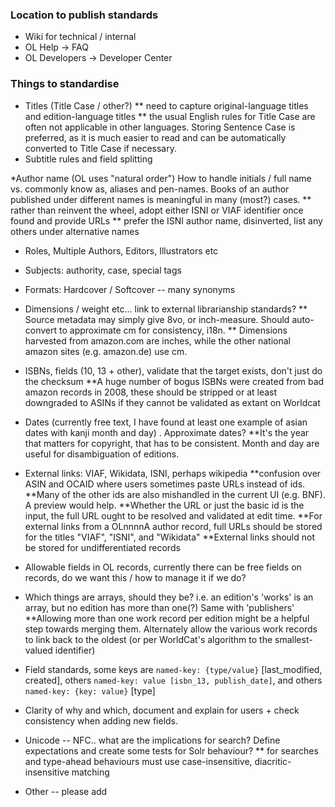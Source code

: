 
### Location to publish standards
 * Wiki for technical / internal
 * OL Help -> FAQ 
 * OL Developers -> Developer Center



### Things to standardise

* Titles (Title Case / other?)
** need to capture original-language titles and edition-language titles
** the usual English rules for Title Case are often not applicable in other languages. Storing Sentence Case is preferred, as it is much easier to read and can be automatically converted to Title Case if necessary. 
* Subtitle rules and field splitting

*Author name (OL uses "natural order") How to handle initials / full name vs. commonly know as, aliases and pen-names.   Books of an author published under different names is meaningful in many (most?) cases.
** rather than reinvent the wheel, adopt either ISNI or VIAF identifier once found and provide URLs
** prefer the ISNI author name, disinverted, list any others under alternative names
* Roles, Multiple Authors, Editors, Illustrators etc

* Subjects: authority, case, special tags

* Formats: Hardcover / Softcover -- many synonyms

* Dimensions / weight etc... link to external librarianship standards?
** Source metadata may simply give 8vo, or inch-measure. Should auto-convert to approximate cm for consistency, i18n.
** Dimensions harvested from amazon.com are inches, while the other national amazon sites (e.g. amazon.de) use cm.
* ISBNs, fields (10, 13 + other), validate that the target exists, don't just do the checksum
**A huge number of bogus ISBNs were created from bad amazon records in 2008, these should be stripped or at least downgraded to ASINs if they cannot be validated as extant on Worldcat

* Dates (currently free text, I have found at least one example of asian dates with kanji month and day) .   Approximate dates?
**It's the year that matters for copyright, that has to be consistent. Month and day are useful for disambiguation of editions.

* External links:  VIAF, Wikidata, ISNI, perhaps wikipedia 
**confusion over ASIN and OCAID where users sometimes paste URLs instead of ids.
**Many of the other ids are also mishandled in the current UI (e.g. BNF). A preview would help. 
**Whether the URL or just the basic id is the input, the full URL ought to be resolved and validated at edit time.
**For external links from a OLnnnnA author record, full URLs should be stored for the titles "VIAF", "ISNI", and "Wikidata" 
**External links should not be stored for undifferentiated records

* Allowable fields in OL records, currently there can be free fields on records, do we want this / how to manage it if we do?

* Which things are arrays, should they be? i.e. an edition's 'works' is an array, but no edition has more than one(?) Same with 'publishers'
**Allowing more than one work record per edition might be a helpful step towards merging them. Alternately allow the various work records to link back to the oldest (or per WorldCat's algorithm to the smallest-valued identifier)

* Field standards, some keys are `named-key: {type/value}` [last_modified, created], others `named-key: value [isbn_13, publish_date]`, and others `named-key: {key: value}` [type]

* Clarity of why and which, document and explain for users + check consistency when adding new fields.

* Unicode -- NFC.. what are the implications for search? Define expectations and create some tests for Solr behaviour?
** for searches and type-ahead behaviours must use case-insensitive, diacritic-insensitive matching 

* Other -- please add

